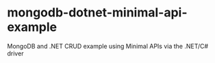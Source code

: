 # mongodb-dotnet-minimal-api-example
MongoDB and .NET CRUD example using Minimal APIs via the .NET/C# driver
